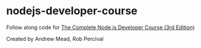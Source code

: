 # nodejs-developer-course

Follow along code for [The Complete Node.js Developer Course (3rd Edition)](https://www.udemy.com/course/the-complete-nodejs-developer-course-2/)

Created by Andrew Mead, Rob Percival
